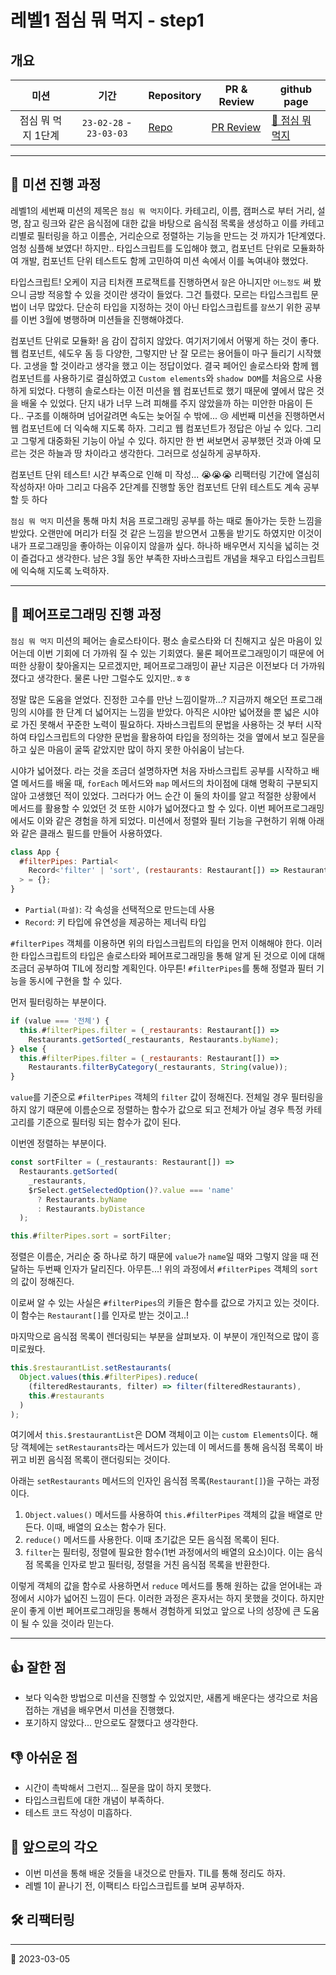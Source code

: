 # 레벨1 점심 뭐 먹지 - step1

## 개요

|        미션        |          기간           | Repository                                                               | PR & Review                                                          | github page                                                     |
| :----------------: | :---------------------: | ------------------------------------------------------------------------ | -------------------------------------------------------------------- | --------------------------------------------------------------- |
| 점심 뭐 먹지 1단계 | `23-02-28` - `23-03-03` | [Repo](https://github.com/nlom0218/javascript-lunch/tree/nlom0218-step1) | [PR Review](https://github.com/woowacourse/javascript-lunch/pull/38) | [🍚 점심 뭐 먹지](https://nlom0218.github.io/javascript-lunch/) |

---

## 🚀 미션 진행 과정

레벨1의 세번째 미션의 제목은 `점심 뭐 먹지`이다. 카테고리, 이름, 캠퍼스로 부터 거리, 설명, 참고 링크와 같은 음식점에 대한 값을 바탕으로 음식점 목록을 생성하고 이를 카테고리별로 필터링을 하고 이름순, 거리순으로 정렬하는 기능을 만드는 것 까지가 1단계였다. 엄청 심플해 보였다! 하지만.. 타입스크립트를 도입해야 했고, 컴포넌트 단위로 모듈화하여 개발, 컴포넌트 단위 테스트도 함께 고민하여 미션 속에서 이를 녹여내야 했었다.

타입스크립트! 오케이 지금 티처캔 프로잭트를 진행하면서 `잘`은 아니지만 `어느정도` 써 봤으니 금방 적응할 수 있을 것이란 생각이 들었다. 그건 틀렸다. 모르는 타입스크립트 문법이 너무 많았다. 단순히 타입을 지정하는 것이 아닌 타입스크립트를 `잘`쓰기 위한 공부를 이번 3월에 병행하며 미션들을 진행해야겠다.

컴포넌트 단위로 모듈화! 음 감이 잡히지 않았다. 여기저기에서 어떻게 하는 것이 좋다. 웹 컴포넌트, 쉐도우 돔 등 다양한, 그렇지만 난 잘 모르는 용어들이 마구 들리기 시작했다. 고생을 할 것이라고 생각을 했고 이는 정답이었다. 결국 페어인 솔로스타와 함께 웹 컴포넌트를 사용하기로 결심하였고 `Custom elements`와 `shadow DOM`를 처음으로 사용하게 되었다. 다행히 솔로스타는 이전 미션을 웹 컴포넌트로 했기 때문에 옆에서 많은 것을 배울 수 있었다. 단지 내가 너무 느려 피해를 주지 않았을까 하는 미안한 마음이 든다.. 구조를 이해하며 넘어갈려면 속도는 늦어질 수 밖에... 😢 세번째 미션을 진행하면서 웹 컴포넌트에 더 익숙해 지도록 하자. 그리고 웹 컴포넌트가 정답은 아닐 수 있다. 그리고 그렇게 대중화된 기능이 아닐 수 있다. 하지만 한 번 써보면서 공부했던 것과 아예 모르는 것은 하늘과 땅 차이라고 생각한다. 그러므로 성실하게 공부하자.

컴포넌트 단위 테스트! 시간 부족으로 인해 미 작성... 😭😭😭 리팩터링 기간에 열심히 작성하자! 아마 그리고 다음주 2단계를 진행할 동안 컴포넌트 단위 테스트도 계속 공부할 듯 하다

`점심 뭐 먹지` 미션을 통해 마치 처음 프로그래밍 공부를 하는 때로 돌아가는 듯한 느낌을 받았다. 오랜만에 머리가 터질 것 같은 느낌을 받으면서 고통을 받기도 하였지만 이것이 내가 프로그래밍을 좋아하는 이유이지 않을까 싶다. 하나하 배우면서 지식을 넓히는 것이 즐겁다고 생각한다. 남은 3월 동안 부족한 자바스크립트 개념을 채우고 타입스크립트에 익숙해 지도록 노력하자.

---

## 👬 페어프로그래밍 진행 과정

`점심 뭐 먹지` 미션의 페어는 솔로스타이다. 평소 솔로스타와 더 친해지고 싶은 마음이 있어는데 이번 기회에 더 가까워 질 수 있는 기회였다. 물론 페어프로그래밍이기 때문에 어떠한 상황이 찾아올지는 모르겠지만, 페어프로그래밍이 끝난 지금은 이전보다 더 가까워졌다고 생각한다. 물론 나만 그럴수도 있지만..ㅎㅎ

정말 많은 도움을 얻었다. 진정한 고수를 만난 느낌이랄까...? 지금까지 해오던 프로그래밍의 시야를 한 단계 더 넓어지는 느낌을 받았다. 아직은 시야만 넓어졌을 뿐 넓은 시야로 가진 못해서 꾸준한 노력이 필요하다. 자바스크립트의 문법을 사용하는 것 부터 시작하여 타입스크립트의 다양한 문법을 활용하여 타입을 정의하는 것을 옆에서 보고 질문을 하고 싶은 마음이 굴뚝 같았지만 많이 하지 못한 아쉬움이 남는다.

시야가 넓어졌다. 라는 것을 조금더 설명하자면 처음 자바스크립트 공부를 시작하고 배열 메서드를 배울 때, `forEach` 메서드와 `map` 메서드의 차이점에 대해 명확히 구분되지 않아 고생했던 적이 있었다. 그러다가 어느 순간 이 둘의 차이를 알고 적절한 상황에서 메서드를 활용할 수 있었던 것 또한 시야가 넓어졌다고 할 수 있다. 이번 페어프로그래밍에서도 이와 같은 경험을 하게 되었다. 미션에서 정렬와 필터 기능을 구현하기 위해 아래와 같은 클래스 필드를 만들어 사용하였다.

```javascript
class App {
  #filterPipes: Partial<
    Record<'filter' | 'sort', (restaurants: Restaurant[]) => Restaurant[]>
  > = {};
}
```

- `Partial(파셜)`: 각 속성을 선택적으로 만드는데 사용
- `Record`: 키 타입에 유연성을 제공하는 제너릭 타입

`#filterPipes` 객체를 이용하면 위의 타입스크립트의 타입을 먼저 이해해야 한다. 이러한 타입스크립트의 타입은 솔로스타와 페어프로그래밍을 통해 알게 된 것으로 이에 대해 조금더 공부하여 TIL에 정리할 계획인다. 아무튼! `#filterPipes`를 통해 정렬과 필터 기능을 동시에 구현을 할 수 있다.

먼저 필터링하는 부분이다.

```javascript
if (value === '전체') {
  this.#filterPipes.filter = (_restaurants: Restaurant[]) =>
    Restaurants.getSorted(_restaurants, Restaurants.byName);
} else {
  this.#filterPipes.filter = (_restaurants: Restaurant[]) =>
    Restaurants.filterByCategory(_restaurants, String(value));
}
```

`value`를 기준으로 `#filterPipes` 객체의 `filter` 값이 정해진다. 전체일 경우 필터링을 하지 않기 때문에 이름순으로 정렬하는 함수가 값으로 되고 전체가 아닐 경우 특정 카테고리를 기준으로 필터링 되는 함수가 값이 된다.

이번엔 정렬하는 부분이다.

```javascript
const sortFilter = (_restaurants: Restaurant[]) =>
  Restaurants.getSorted(
    _restaurants,
    $rSelect.getSelectedOption()?.value === 'name'
      ? Restaurants.byName
      : Restaurants.byDistance
  );

this.#filterPipes.sort = sortFilter;
```

정렬은 이름순, 거리순 중 하나로 하기 때문에 `value`가 `name`일 때와 그렇지 않을 때 전달하는 두번째 인자가 달리진다. 아무튼...! 위의 과정에서 `#filterPipes` 객체의 `sort`의 값이 정해진다.

이로써 알 수 있는 사실은 `#filterPipes`의 키들은 함수를 값으로 가지고 있는 것이다. 이 함수는 `Restaurant[]`를 인자로 받는 것이고..!

마지막으로 음식점 목록이 렌더링되는 부분을 살펴보자. 이 부분이 개인적으로 많이 흥미로웠다.

```javascript
this.$restaurantList.setRestaurants(
  Object.values(this.#filterPipes).reduce(
    (filteredRestaurants, filter) => filter(filteredRestaurants),
    this.#restaurants
  )
);
```

여기에서 `this.$restaurantList`은 DOM 객체이고 이는 `custom Elements`이다. 해당 객체에는 `setRestaurants`라는 메서드가 있는데 이 메서드를 통해 음식점 목록이 바뀌고 비뀐 음식점 목록이 랜더링되는 것이다.

아래는 `setRestaurants` 메서드의 인자인 음식점 목록(`Restaurant[]`)을 구하는 과정이다.

1. `Object.values()` 메서드를 사용하여 `this.#filterPipes` 객체의 값을 배열로 만든다. 이때, 배열의 요소는 함수가 된다.
2. `reduce()` 메서드를 사용한다. 이때 초기값은 모든 음식점 목록이 된다.
3. `filter`는 필터링, 정렬에 필요한 함수(1번 과정에서의 배열의 요소)이다. 이는 음식점 목록을 인자로 받고 필터링, 정렬을 거친 음식점 목록을 반환한다.

이렇게 객체의 값을 함수로 사용하면서 `reduce` 메서드를 통해 원하는 값을 얻어내는 과정에서 시야가 넓어진 느낌이 든다. 이러한 과정은 혼자서는 하지 못했을 것이다. 하지만 운이 좋게 이번 페어프로그래밍을 통해서 경험하게 되었고 앞으로 나의 성장에 큰 도움이 될 수 있을 것이라 믿는다.

---

## 👍 잘한 점

- 보다 익숙한 방법으로 미션을 진행할 수 있었지만, 새롭게 배운다는 생각으로 처음 접하는 개념을 배우면서 미션을 진행했다.
- 포기하지 않았다... 만으로도 잘했다고 생각한다.

## 👎 아쉬운 점

- 시간이 촉박해서 그런지... 질문을 많이 하지 못했다.
- 타입스크립트에 대한 개념이 부족하다.
- 테스트 코드 작성이 미흡하다.

## 👊 앞으로의 각오

- 이번 미션을 통해 배운 것들을 내것으로 만들자. TIL를 통해 정리도 하자.
- 레벨 1이 끝나기 전, 이팩티스 타입스크립트를 보며 공부하자.

## 🛠️ 리팩터링

---

📅 2023-03-05
